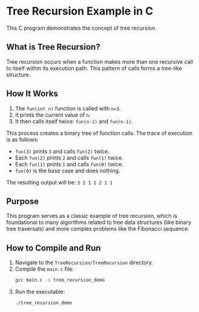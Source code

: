 # Tree Recursion Example in C

This C program demonstrates the concept of tree recursion.

## What is Tree Recursion?

Tree recursion occurs when a function makes more than one recursive call to itself within its execution path. This pattern of calls forms a tree-like structure.

## How It Works

1.  The `fun(int n)` function is called with `n=3`.
2.  It prints the current value of `n`.
3.  It then calls itself twice: `fun(n-1)` and `fun(n-1)`.

This process creates a binary tree of function calls. The trace of execution is as follows:

*   `fun(3)` prints `3` and calls `fun(2)` twice.
*   Each `fun(2)` prints `2` and calls `fun(1)` twice.
*   Each `fun(1)` prints `1` and calls `fun(0)` twice.
*   `fun(0)` is the base case and does nothing.

The resulting output will be: `3 2 1 1 2 1 1`

## Purpose

This program serves as a classic example of tree recursion, which is foundational to many algorithms related to tree data structures (like binary tree traversals) and more complex problems like the Fibonacci sequence.

## How to Compile and Run

1.  Navigate to the `TreeRecursion/TreeRecursion` directory.
2.  Compile the `main.c` file:
    ```bash
    gcc main.c -o tree_recursion_demo
    ```
3.  Run the executable:
    ```bash
    ./tree_recursion_demo
    ```
